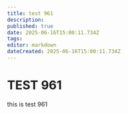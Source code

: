 ```yaml
---
title: test 961
description: 
published: true
date: 2025-06-16T15:00:11.734Z
tags: 
editor: markdown
dateCreated: 2025-06-16T15:00:11.734Z
---
```


# TEST 961
this is test 961
